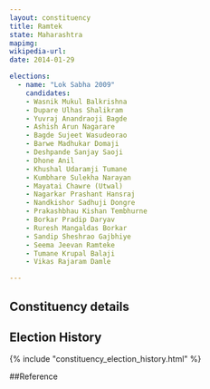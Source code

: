 ```yaml
---
layout: constituency
title: Ramtek
state: Maharashtra
mapimg: 
wikipedia-url: 
date: 2014-01-29

elections: 
  - name: "Lok Sabha 2009"
    candidates: 
    - Wasnik Mukul Balkrishna 
    - Dupare Ulhas Shalikram 
    - Yuvraj Anandraoji Bagde 
    - Ashish Arun Nagarare 
    - Bagde Sujeet Wasudeorao 
    - Barwe Madhukar Domaji 
    - Deshpande Sanjay Saoji 
    - Dhone Anil 
    - Khushal Udaramji Tumane 
    - Kumbhare Sulekha Narayan 
    - Mayatai Chawre (Utwal) 
    - Nagarkar Prashant Hansraj 
    - Nandkishor Sadhuji Dongre 
    - Prakashbhau Kishan Tembhurne 
    - Borkar Pradip Daryav 
    - Ruresh Mangaldas Borkar 
    - Sandip Sheshrao Gajbhiye 
    - Seema Jeevan Ramteke 
    - Tumane Krupal Balaji 
    - Vikas Rajaram Damle 

---
```

## Constituency details


## Election History
{% include "constituency_election_history.html" %}

##Reference
